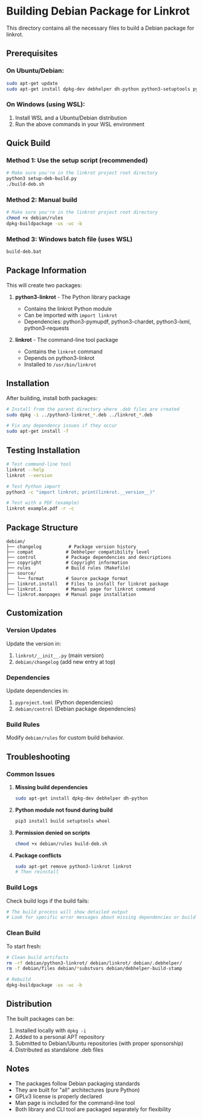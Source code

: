 # Building Debian Package for Linkrot

This directory contains all the necessary files to build a Debian package for linkrot.

## Prerequisites

### On Ubuntu/Debian:
```bash
sudo apt-get update
sudo apt-get install dpkg-dev debhelper dh-python python3-setuptools python3-build python3-pip
```

### On Windows (using WSL):
1. Install WSL and a Ubuntu/Debian distribution
2. Run the above commands in your WSL environment

## Quick Build

### Method 1: Use the setup script (recommended)
```bash
# Make sure you're in the linkrot project root directory
python3 setup-deb-build.py
./build-deb.sh
```

### Method 2: Manual build
```bash
# Make sure you're in the linkrot project root directory
chmod +x debian/rules
dpkg-buildpackage -us -uc -b
```

### Method 3: Windows batch file (uses WSL)
```cmd
build-deb.bat
```

## Package Information

This will create two packages:

1. **python3-linkrot** - The Python library package
   - Contains the linkrot Python module
   - Can be imported with `import linkrot`
   - Dependencies: python3-pymupdf, python3-chardet, python3-lxml, python3-requests

2. **linkrot** - The command-line tool package
   - Contains the `linkrot` command
   - Depends on python3-linkrot
   - Installed to `/usr/bin/linkrot`

## Installation

After building, install both packages:
```bash
# Install from the parent directory where .deb files are created
sudo dpkg -i ../python3-linkrot_*.deb ../linkrot_*.deb

# Fix any dependency issues if they occur
sudo apt-get install -f
```

## Testing Installation

```bash
# Test command-line tool
linkrot --help
linkrot --version

# Test Python import
python3 -c "import linkrot; print(linkrot.__version__)"

# Test with a PDF (example)
linkrot example.pdf -r -c
```

## Package Structure

```
debian/
├── changelog          # Package version history
├── compat            # Debhelper compatibility level
├── control           # Package dependencies and descriptions
├── copyright         # Copyright information
├── rules             # Build rules (Makefile)
├── source/
│   └── format        # Source package format
├── linkrot.install   # Files to install for linkrot package
├── linkrot.1         # Manual page for linkrot command
└── linkrot.manpages  # Manual page installation
```

## Customization

### Version Updates
Update the version in:
1. `linkrot/__init__.py` (main version)
2. `debian/changelog` (add new entry at top)

### Dependencies
Update dependencies in:
1. `pyproject.toml` (Python dependencies)
2. `debian/control` (Debian package dependencies)

### Build Rules
Modify `debian/rules` for custom build behavior.

## Troubleshooting

### Common Issues

1. **Missing build dependencies**
   ```bash
   sudo apt-get install dpkg-dev debhelper dh-python
   ```

2. **Python module not found during build**
   ```bash
   pip3 install build setuptools wheel
   ```

3. **Permission denied on scripts**
   ```bash
   chmod +x debian/rules build-deb.sh
   ```

4. **Package conflicts**
   ```bash
   sudo apt-get remove python3-linkrot linkrot
   # Then reinstall
   ```

### Build Logs
Check build logs if the build fails:
```bash
# The build process will show detailed output
# Look for specific error messages about missing dependencies or build failures
```

### Clean Build
To start fresh:
```bash
# Clean build artifacts
rm -rf debian/python3-linkrot/ debian/linkrot/ debian/.debhelper/
rm -f debian/files debian/*substvars debian/debhelper-build-stamp

# Rebuild
dpkg-buildpackage -us -uc -b
```

## Distribution

The built packages can be:
1. Installed locally with `dpkg -i`
2. Added to a personal APT repository
3. Submitted to Debian/Ubuntu repositories (with proper sponsorship)
4. Distributed as standalone .deb files

## Notes

- The packages follow Debian packaging standards
- They are built for "all" architectures (pure Python)
- GPLv3 license is properly declared
- Man page is included for the command-line tool
- Both library and CLI tool are packaged separately for flexibility
